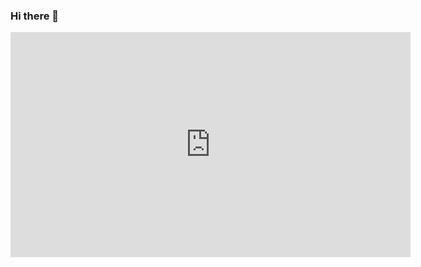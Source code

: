 ### Hi there 👋
<iframe title="vimeo-player" src="https://player.vimeo.com/video/938415501?h=0e15e8301b" width="640" height="360" frameborder="0"    allowfullscreen></iframe>
<!--
**AndrewW129/AndrewW129** is a ✨ _special_ ✨ repository because its `README.md` (this file) appears on your GitHub profile.

Here are some ideas to get you started:

- 🔭 I’m currently working on ...
- 🌱 I’m currently learning ...
- 👯 I’m looking to collaborate on ...
- 🤔 I’m looking for help with ...
- 💬 Ask me about ...
- 📫 How to reach me: ...
- 😄 Pronouns: ...
- ⚡ Fun fact: ...
-->
